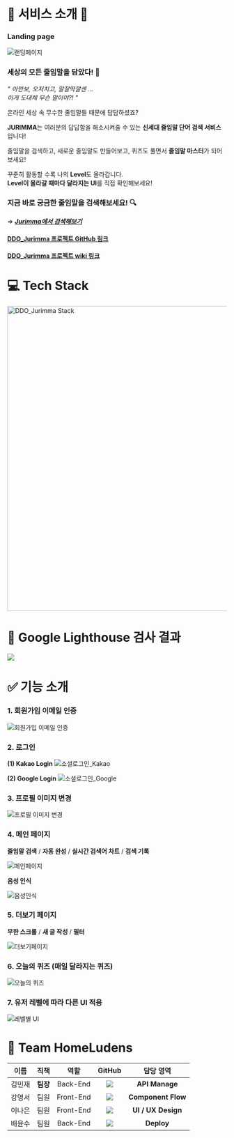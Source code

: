 # 💎 서비스 소개 💎

### Landing page

![랜딩페이지](https://media.discordapp.net/attachments/885202056355397686/892300259458428938/LandingPage_Changed.gif?width=1098&height=549)

### **세상의 모든 줄임말을 담았다! 🤟**

_" 아만보, 오저치고, 알잘딱깔센 ..._ <br>_이게 도대체 무슨 말이야?! "_

온라인 세상 속 무수한 줄임말들 때문에 답답하셨죠?

**JURIMMA**는 여러분의 답답함을 해소시켜줄 수 있는 **신세대 줄임말 단어 검색 서비스** 입니다!

줄임말을 검색하고, 새로운 줄임말도 만들어보고, 퀴즈도 풀면서 **줄임말 마스터**가 되어보세요!

꾸준히 활동할 수록 나의 **Level**도 올라갑니다. <br>
**Level이 올라갈 때마다 달라지는 UI**를 직접 확인해보세요!

### **지금 바로 궁금한 줄임말을 검색해보세요! 🔍**

⇒ **_[Jurimma에서 검색해보기](https://jurimma.com/)_**

#### [DDO_Jurimma 프로젝트 GitHub 링크](https://github.com/codestates/DDO_Jurimma)

#### [DDO_Jurimma 프로젝트 wiki 링크](https://github.com/codestates/DDO_Jurimma/wiki)

# 💻 Tech Stack

<img width="700" alt="DDO_Jurimma Stack" src="https://media.discordapp.net/attachments/878131722296918017/892270332168269864/cf.png?width=858&height=549">

# 🗽 Google Lighthouse 검사 결과

![](https://cdn.discordapp.com/attachments/878131777485565993/893024808567181332/2021-09-30_3.41.42.png)

# ✅ 기능 소개

### 1. 회원가입 이메일 인증

![회원가입 이메일 인증](https://media.discordapp.net/attachments/885202056355397686/892300303431528469/Signup_Changed.gif?width=1098&height=549)

### 2. 로그인

**(1) Kakao Login**
![소셜로그인_Kakao](https://media.discordapp.net/attachments/885202056355397686/892389674088288287/Kakao_Login_Changed.gif?width=1100&height=549)

**(2) Google Login**
![소셜로그인_Google](https://media.discordapp.net/attachments/885202056355397686/892389697152765993/Google_Login_Changed.gif?width=1100&height=549)

### 3. 프로필 이미지 변경

![프로필 이미지 변경](https://media.discordapp.net/attachments/885202056355397686/892300336184819722/Profile_Image_Changed.gif?width=1098&height=549)

### 4. 메인 페이지

**줄임말 검색** / **자동 완성** / **실시간 검색어 차트** / **검색 기록**

![메인페이지](https://cdn.discordapp.com/attachments/892308009194258502/893403666554421308/land1.gif)

**음성 인식**

![음성인식]()

### 5. 더보기 페이지

**무한 스크롤** / **새 글 작성** / **필터**

![더보기페이지](https://cdn.discordapp.com/attachments/892308009194258502/892313202753437696/landing22.gif)

### 6. 오늘의 퀴즈 (매일 달라지는 퀴즈)

![오늘의 퀴즈](https://media.discordapp.net/attachments/885202056355397686/892300356795658300/Quiz_Changed.gif?width=1098&height=549)

### 7. 유저 레벨에 따라 다른 UI 적용

![레벨별 UI](https://media.discordapp.net/attachments/885202056355397686/892438871411933204/unknown.png)

# 👫 Team HomeLudens

|  이름  |   직책   |   역할    |                                                                                                  GitHub                                                                                                   |     담당 영역      |
| :----: | :------: | :-------: | :-------------------------------------------------------------------------------------------------------------------------------------------------------------------------------------------------------: | :----------------: |
| 김민재 | **팀장** | Back-End  |        <a href="https://github.com/minjman2659"><img src="https://img.shields.io/badge/minjman2659-181717?style=flat-square&logo=github&logoColor=white&link=https://github.com/minjman2659"/></a>        |   **API Manage**   |
| 강영서 |   팀원   | Front-End | <a href="https://github.com/Youngseo-kangg"><img src="https://img.shields.io/badge/Youngseo%2D%2Dkangg-F5792A?style=flat-square&logo=github&logoColor=white&link=https://github.com/Youngseo-kangg"/></a> | **Component Flow** |
| 이나은 |   팀원   | Front-End |    <a href="https://github.com/Lee-Na-eun"><img src="https://img.shields.io/badge/Lee%2D%2DNa%2D%2Deun-EA4AAA?style=flat-square&logo=github&logoColor=white&link=https://github.com/Lee-Na-eun"/></a>     | **UI / UX Design** |
| 배윤수 |   팀원   | Back-End  |            <a href="https://github.com/mniYUNSU"><img src="https://img.shields.io/badge/mniYUNSU-512BD4?style=flat-square&logo=github&logoColor=white&link=https://github.com/mniYUNSU"/></a>             |     **Deploy**     |
